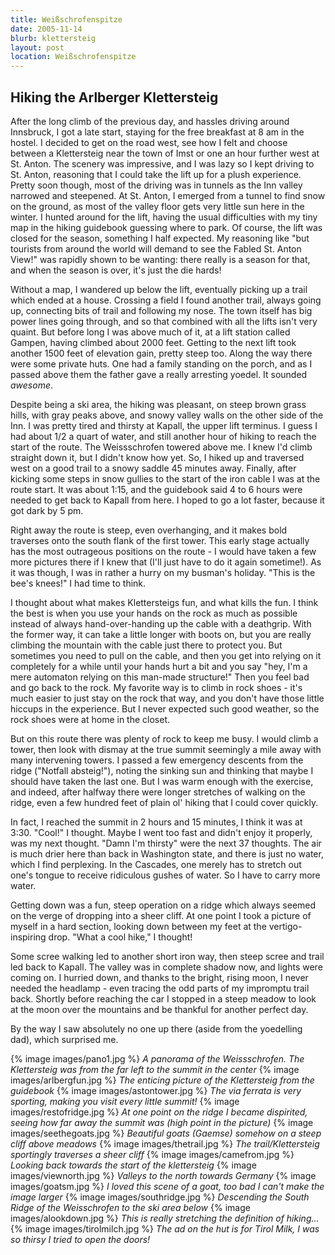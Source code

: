 ```yaml
--- 
title: Weißschrofenspitze
date: 2005-11-14
blurb: klettersteig
layout: post 
location: Weißschrofenspitze
--- 
```


<h2>Hiking the Arlberger Klettersteig</h2>


After the long climb of the previous day, and hassles driving around Innsbruck, I got a late start, staying for
the free breakfast at 8 am in the hostel. I decided to get on the road west, see how I felt and choose between 
a Klettersteig near the town of Imst or one an hour further west at St. Anton. The scenery was impressive, and I was
lazy so I kept driving to St. Anton, reasoning that I could take the lift up for a plush experience. Pretty soon
though, most of the driving was in tunnels as the Inn valley narrowed and steepened. At St. Anton, I emerged from
a tunnel to find snow on the ground, as most of the valley floor gets very little sun here in the winter. I hunted
around for the lift, having the usual difficulties with my tiny map in the hiking guidebook guessing where to park.
Of course, the lift was closed for the season, something I half expected. My reasoning like "but tourists from
around the world will demand to see the Fabled St. Anton View!" was rapidly shown to be wanting: there really is
a season for that, and when the season is over, it's just the die hards!


Without a map, I wandered up below the lift, eventually picking up a trail which ended at a house. Crossing a field
I found another trail, always going up, connecting bits of trail and following my nose. The town itself has big
power lines going through, and so that combined with all the lifts isn't very quaint. But before long I was above
much of it, at a lift station called Gampen, having climbed about 2000 feet. Getting to the next lift took another 1500
feet of elevation gain, pretty steep too. Along the way there were some private huts. One had a family standing on the
porch, and as I passed above them the father gave a really arresting yoedel. It sounded <i>awesome</i>.


Despite being a ski area, the hiking was pleasant, on steep brown grass hills, with gray peaks above, and snowy valley
walls on the other side of the Inn. I was pretty tired and thirsty at Kapall, the upper lift terminus. I guess I had about 1/2 a quart of water, and still another hour of hiking to reach the start of the route. The Weissschrofen towered above me. I knew I'd climb straight down it, but I didn't know how yet. So, I hiked up and traversed west on a good trail to a snowy saddle 45 minutes away. Finally, after kicking some steps in snow gullies to the start of the iron cable I was
at the route start. It was about 1:15, and the guidebook said 4 to 6 hours were needed to get back to Kapall from here.
I hoped to go a lot faster, because it got dark by 5 pm.


Right away the route is steep, even overhanging, and it makes bold traverses onto the south flank of the first tower. 
This early stage actually has the most outrageous positions on the route - I would have taken a few more pictures there
if I knew that (I'll just have to do it again sometime!). As it was though, I was in rather a hurry on my busman's
holiday. "This is the bee's knees!" I had time to think.


I thought about what makes Klettersteigs fun, and what kills the fun. I think the best is when you use your hands on
the rock as much as possible instead of always hand-over-handing up the cable with a deathgrip. With the former way,
it can take a little longer with boots on, but you are really climbing the mountain with the cable just there to
protect you. But sometimes you need to pull on the cable, and then you get into relying on it completely for a while
until your hands hurt a bit and you say "hey, I'm a mere automaton relying on this man-made structure!" Then you
feel bad and go back to the rock. My favorite way is to climb in rock shoes - it's much easier to just stay on the
rock that way, and you don't have those little hiccups in the experience. But I never expected such good weather, so
the rock shoes were at home in the closet.


But on this route there was plenty of rock to keep me busy. I would climb a tower, then look with dismay at the true summit seemingly a mile away with many intervening towers. I passed a few emergency descents from the ridge ("Notfall absteig!"), noting the sinking sun and thinking that maybe I should have taken the last one. But I was warm enough
with the exercise, and indeed, after halfway there were longer stretches of walking on the ridge, even a few
hundred feet of plain ol' hiking that I could cover quickly. 


In fact, I reached the summit in 2 hours and 15 minutes, I think it was at 3:30. "Cool!" I thought. Maybe I went too fast and didn't enjoy it properly, was my next thought. "Damn I'm thirsty" were the next 37 thoughts. The air is much drier here than back in Washington state, and there is just no water, which I find perplexing. In the Cascades, one
merely has to stretch out one's tongue to receive ridiculous gushes of water. So I have to carry more water.


Getting down was a fun, steep operation on a ridge which always seemed on the verge of dropping into a sheer cliff. 
At one point I took a picture of myself in a hard section, looking down between my feet at the vertigo-inspiring
drop. "What a cool hike," I thought!


Some scree walking led to another short iron way, then steep scree and trail led back to Kapall. The valley was in
complete shadow now, and lights were coming on. I hurried down, and thanks to the bright, rising moon, I never needed
the headlamp - even tracing the odd parts of my impromptu trail back. Shortly before reaching the car I stopped in
a steep meadow to look at the moon over the mountains and be thankful for another perfect day.


By the way I saw absolutely no one up there (aside from the yoedelling dad), which surprised me.

{% image images/pano1.jpg %}
<i>A panorama of the Weissschrofen. The Klettersteig was from the far left to the summit in the center</i>
{% image images/arlbergfun.jpg %}
<i>The enticing picture of the Klettersteig from the guidebook</i>
{% image images/astontower.jpg %}
<i>The via ferrata is very sporting, making you visit every little summit!</i>
{% image images/restofridge.jpg %}
<i>At one point on the ridge I became dispirited, seeing how far away the summit was (high point in the picture)</i>
{% image images/seethegoats.jpg %}
<i>Beautiful goats (Gaemse) somehow on a steep cliff above meadows</i>
{% image images/thetrail.jpg %}
<i>The trail/Klettersteig sportingly traverses a sheer cliff</i>
{% image images/camefrom.jpg %}
<i>Looking back towards the start of the klettersteig</i>
{% image images/viewnorth.jpg %}
<i>Valleys to the north towards Germany</i>
{% image images/goatsm.jpg %}
<i>I loved this scene of a goat, too bad I can't make the image larger</i>
{% image images/southridge.jpg %}
<i>Descending the South Ridge of the Weisschrofen to the ski area below</i>
{% image images/alookdown.jpg %}
<i>This is really stretching the definition of hiking...</i>
{% image images/tirolmilch.jpg %}
<i>The ad on the hut is for Tirol Milk, I was so thirsy I tried to open the doors!</i>
